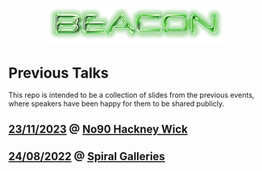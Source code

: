 <p align="center" width="100%">
    <a href="https://l.ocalho.st"><img width="70%" src="images/Beacon.png" alt="Beacon"></a>
</p>

# Previous Talks

This repo is intended to be a collection of slides from the previous events, where speakers have been happy for them to be shared publicly.

## [23/11/2023](2023) @ [No90 Hackney Wick](https://number90bar.co.uk/)
## [24/08/2022](2022) @ [Spiral Galleries](https://www.instagram.com/spiralgalleries)
